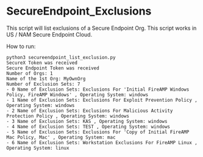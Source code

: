 # SecureEndpoint_Exclusions

This script will list exclusions of a Secure Endpoint Org.
This script works in US / NAM Secure Endpoint Cloud.

How to run:

```
python3 secureendpoint_list_exclusion.py
SecureX Token was received
Secure Endpoint Token was received
Number of Orgs: 1
Name of the 1st Org: MyOwnOrg
Number of Exclusion Sets: 7
- 0 Name of Exclusion Sets: Exclusions For 'Initial FireAMP Windows Policy, FireAMP Windows' , Operating System: windows
- 1 Name of Exclusion Sets: Exclusions For Exploit Prevention Policy , Operating System: windows
- 2 Name of Exclusion Sets: Exclusions For Malicious Activity Protection Policy , Operating System: windows
- 3 Name of Exclusion Sets: KAS , Operating System: windows
- 4 Name of Exclusion Sets: TEST , Operating System: windows
- 5 Name of Exclusion Sets: Exclusions For 'Copy of Initial FireAMP Mac Policy, Mac' , Operating System: mac
- 6 Name of Exclusion Sets: Workstation Exclusions For FireAMP Linux , Operating System: linux
```
